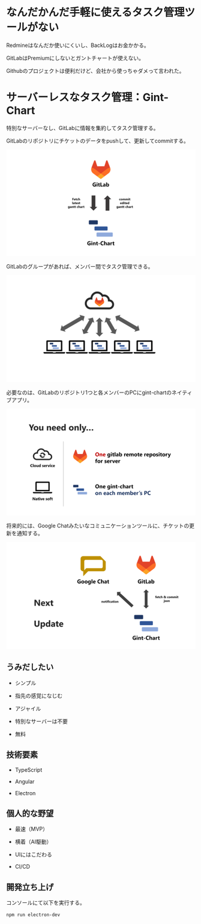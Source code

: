 
# なんだかんだ手軽に使えるタスク管理ツールがない

Redmineはなんだか使いにくいし、BackLogはお金かかる。

GitLabはPremiumにしないとガントチャートが使えない。

Githubのプロジェクトは便利だけど、会社から使っちゃダメって言われた。

# サーバーレスなタスク管理：Gint-Chart

特別なサーバーなし、GitLabに情報を集約してタスク管理する。

GitLabのリポジトリにチケットのデータをpushして、更新してcommitする。

![1](./asset/system-configuration1.png)

GitLabのグループがあれば、メンバー間でタスク管理できる。

![2](./asset/system-configuration2.png)

必要なのは、GitLabのリポジトリ1つと各メンバーのPCにgint-chartのネイティブアプリ。

![3](./asset/system-configuration3.png)

将来的には、Google Chatみたいなコミュニケーションツールに、チケットの更新を通知する。

![4](./asset/system-configuration4.png)

## うみだしたい

- シンプル

- 指先の感覚になじむ

- アジャイル

- 特別なサーバーは不要

- 無料

## 技術要素

- TypeScript

- Angular

- Electron

## 個人的な野望

- 最速（MVP）

- 横着（AI駆動）

- UIにはこだわる

- CI/CD

## 開発立ち上げ

コンソールにて以下を実行する。

```
npm run electron-dev
```